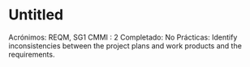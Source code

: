 # Untitled

Acrónimos: REQM, SG1
CMMI : 2
Completado: No
Prácticas: Identify inconsistencies between the project plans and work products and the requirements.